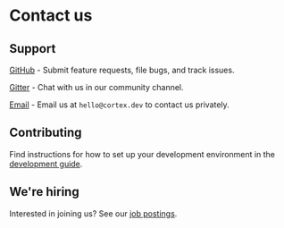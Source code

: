 # Contact us

## Support

[GitHub](https://github.com/cortexlabs/cortex/issues) - Submit feature requests, file bugs, and track issues.

[Gitter](https://gitter.im/cortexlabs/cortex) - Chat with us in our community channel.

[Email](mailto:hello@cortex.dev) - Email us at `hello@cortex.dev` to contact us privately.

## Contributing

Find instructions for how to set up your development environment in the [development guide](../contributing/development.md).

## We're hiring

Interested in joining us? See our [job postings](https://angel.co/company/cortex-labs-inc/jobs).
